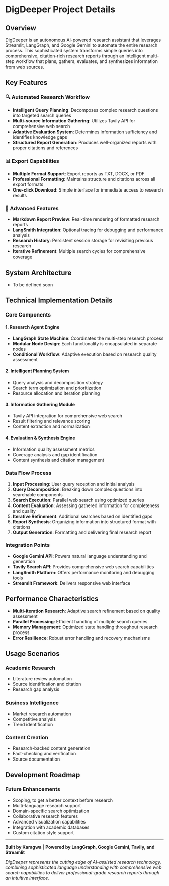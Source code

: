# DigDeeper Project Details

## Overview

DigDeeper is an autonomous AI-powered research assistant that leverages Streamlit, LangGraph, and Google Gemini to automate the entire research process. This sophisticated system transforms simple queries into comprehensive, citation-rich research reports through an intelligent multi-step workflow that plans, gathers, evaluates, and synthesizes information from web sources.

## Key Features

### 🔍 Automated Research Workflow
- **Intelligent Query Planning**: Decomposes complex research questions into targeted search queries
- **Multi-source Information Gathering**: Utilizes Tavily API for comprehensive web search
- **Adaptive Evaluation System**: Determines information sufficiency and identifies knowledge gaps
- **Structured Report Generation**: Produces well-organized reports with proper citations and references

### 📊 Export Capabilities
- **Multiple Format Support**: Export reports as TXT, DOCX, or PDF
- **Professional Formatting**: Maintains structure and citations across all export formats
- **One-click Download**: Simple interface for immediate access to research results

### 🔬 Advanced Features
- **Markdown Report Preview**: Real-time rendering of formatted research reports
- **LangSmith Integration**: Optional tracing for debugging and performance analysis
- **Research History**: Persistent session storage for revisiting previous research
- **Iterative Refinement**: Multiple search cycles for comprehensive coverage

## System Architecture
- To be defined soon


## Technical Implementation Details

### Core Components

#### 1. Research Agent Engine
- **LangGraph State Machine**: Coordinates the multi-step research process
- **Modular Node Design**: Each functionality is encapsulated in separate nodes
- **Conditional Workflow**: Adaptive execution based on research quality assessment

#### 2. Intelligent Planning System
- Query analysis and decomposition strategy
- Search term optimization and prioritization
- Resource allocation and iteration planning

#### 3. Information Gathering Module
- Tavily API integration for comprehensive web search
- Result filtering and relevance scoring
- Content extraction and normalization

#### 4. Evaluation & Synthesis Engine
- Information quality assessment metrics
- Coverage analysis and gap identification
- Content synthesis and citation management

### Data Flow Process

1. **Input Processing**: User query reception and initial analysis
2. **Query Decomposition**: Breaking down complex questions into searchable components
3. **Search Execution**: Parallel web search using optimized queries
4. **Content Evaluation**: Assessing gathered information for completeness and quality
5. **Iterative Refinement**: Additional searches based on identified gaps
6. **Report Synthesis**: Organizing information into structured format with citations
7. **Output Generation**: Formatting and delivering final research report

### Integration Points

- **Google Gemini API**: Powers natural language understanding and generation
- **Tavily Search API**: Provides comprehensive web search capabilities
- **LangSmith Platform**: Offers performance monitoring and debugging tools
- **Streamlit Framework**: Delivers responsive web interface

## Performance Characteristics

- **Multi-iteration Research**: Adaptive search refinement based on quality assessment
- **Parallel Processing**: Efficient handling of multiple search queries
- **Memory Management**: Optimized state handling throughout research process
- **Error Resilience**: Robust error handling and recovery mechanisms

## Usage Scenarios

### Academic Research
- Literature review automation
- Source identification and citation
- Research gap analysis

### Business Intelligence
- Market research automation
- Competitive analysis
- Trend identification

### Content Creation
- Research-backed content generation
- Fact-checking and verification
- Source documentation

## Development Roadmap

### Future Enhancements
- Scoping, to get a better context before research
- Multi-language research support
- Domain-specific search optimization
- Collaborative research features
- Advanced visualization capabilities
- Integration with academic databases
- Custom citation style support

---

**Built by Karagwa** | **Powered by LangGraph, Google Gemini, Tavily, and Streamlit**

*DigDeeper represents the cutting edge of AI-assisted research technology, combining sophisticated language understanding with comprehensive web search capabilities to deliver professional-grade research reports through an intuitive interface.*